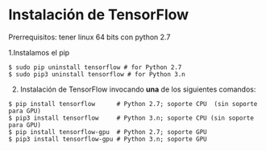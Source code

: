 # Instalación de TensorFlow

Prerrequisitos: tener linux 64 bits con python 2.7


1.Instalamos el pip
```
$ sudo pip uninstall tensorflow # for Python 2.7
$ sudo pip3 uninstall tensorflow # for Python 3.n
```
2. Instalación de TensorFlow invocando __una__ de los siguientes comandos:
```
$ pip install tensorflow      # Python 2.7; soporte CPU  (sin soporte para GPU)
$ pip3 install tensorflow     # Python 3.n; soporte CPU (sin soporte para GPU)
$ pip install tensorflow-gpu  # Python 2.7; soporte GPU
$ pip3 install tensorflow-gpu # Python 3.n; soporte GPU
```
